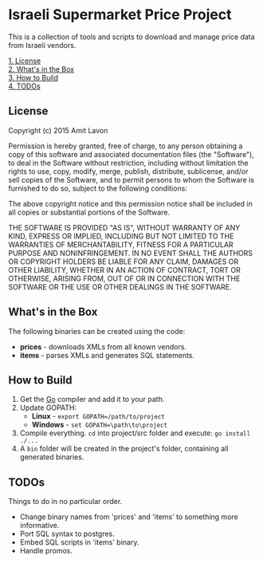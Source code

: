 Israeli Supermarket Price Project
=================================

This is a collection of tools and scripts to download and manage price data
from Israeli vendors.

[1. License](#license)  
[2. What's in the Box](#whats-in-the-box)  
[3. How to Build](#how-to-build)  
[4. TODOs](#todos)

License
-------

Copyright (c) 2015 Amit Lavon

Permission is hereby granted, free of charge, to any person obtaining a copy
of this software and associated documentation files (the "Software"), to deal
in the Software without restriction, including without limitation the rights
to use, copy, modify, merge, publish, distribute, sublicense, and/or sell
copies of the Software, and to permit persons to whom the Software is
furnished to do so, subject to the following conditions:

The above copyright notice and this permission notice shall be included in
all copies or substantial portions of the Software.

THE SOFTWARE IS PROVIDED "AS IS", WITHOUT WARRANTY OF ANY KIND, EXPRESS OR
IMPLIED, INCLUDING BUT NOT LIMITED TO THE WARRANTIES OF MERCHANTABILITY,
FITNESS FOR A PARTICULAR PURPOSE AND NONINFRINGEMENT. IN NO EVENT SHALL THE
AUTHORS OR COPYRIGHT HOLDERS BE LIABLE FOR ANY CLAIM, DAMAGES OR OTHER
LIABILITY, WHETHER IN AN ACTION OF CONTRACT, TORT OR OTHERWISE, ARISING FROM,
OUT OF OR IN CONNECTION WITH THE SOFTWARE OR THE USE OR OTHER DEALINGS IN
THE SOFTWARE.

What's in the Box
-----------------

The following binaries can be created using the code:

* **prices** - downloads XMLs from all known vendors.
* **items** - parses XMLs and generates SQL statements.

How to Build
------------

1. Get the [Go](http://golang.org/) compiler and add it to your path.
2. Update GOPATH:
   * **Linux** - `export GOPATH=/path/to/project`
   * **Windows** - `set GOPATH=\path\to\project`
3. Compile everything. `cd` into project/src folder and execute:
   `go install ./...`
4. A `bin` folder will be created in the project's folder, containing all
   generated binaries.

TODOs
-----

Things to do in no particular order.

* Change binary names from 'prices' and 'items' to something more informative.
* Port SQL syntax to postgres.
* Embed SQL scripts in 'items' binary.
* Handle promos.

